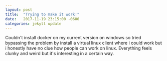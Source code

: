 ```yaml
---
layout: post
title:  "Trying to make it work!"
date:   2017-11-19 23:15:00 -0600
categories: jekyll update
---
```


Couldn't install docker on my current version on windows so tried bypassing the problem by install a virtual linux client where i could work but i honestly have no clue how people can work on linux. Everything feels clunky and weird but it's interesting in a certain way. 